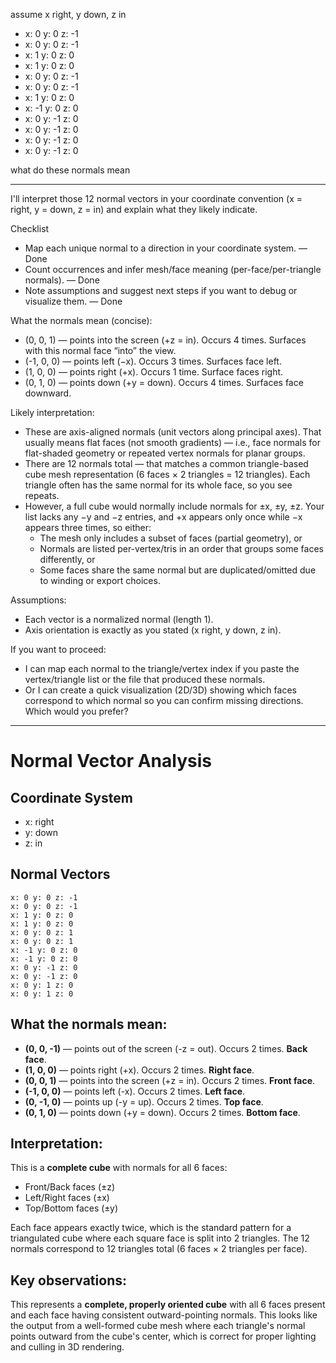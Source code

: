 assume x right, y down, z in

- x: 0 y: 0 z: -1 
- x: 0 y: 0 z: -1 
- x: 1 y: 0 z: 0 
- x: 1 y: 0 z: 0 
- x: 0 y: 0 z: -1 
- x: 0 y: 0 z: -1 
- x: 1 y: 0 z: 0 
- x: -1 y: 0 z: 0 
- x: 0 y: -1 z: 0 
- x: 0 y: -1 z: 0 
- x: 0 y: -1 z: 0 
- x: 0 y: -1 z: 0 

what do these normals mean

---

I'll interpret those 12 normal vectors in your coordinate convention (x = right, y = down, z = in) and explain what they likely indicate.

Checklist

- Map each unique normal to a direction in your coordinate system. — Done
- Count occurrences and infer mesh/face meaning (per-face/per-triangle normals). — Done
- Note assumptions and suggest next steps if you want to debug or visualize them. — Done

What the normals mean (concise):

- (0, 0, 1) — points into the screen (+z = in). Occurs 4 times. Surfaces with this normal face “into” the view.
- (-1, 0, 0) — points left (−x). Occurs 3 times. Surfaces face left.
- (1, 0, 0) — points right (+x). Occurs 1 time. Surface faces right.
- (0, 1, 0) — points down (+y = down). Occurs 4 times. Surfaces face downward.

Likely interpretation:

- These are axis-aligned normals (unit vectors along principal axes). That usually means flat faces (not smooth gradients) — i.e., face normals for flat-shaded geometry or repeated vertex normals for planar groups.
- There are 12 normals total — that matches a common triangle-based cube mesh representation (6 faces × 2 triangles = 12 triangles). Each triangle often has the same normal for its whole face, so you see repeats.
- However, a full cube would normally include normals for ±x, ±y, ±z. Your list lacks any −y and −z entries, and +x appears only once while −x appears three times, so either:
    - The mesh only includes a subset of faces (partial geometry), or
    - Normals are listed per-vertex/tris in an order that groups some faces differently, or
    - Some faces share the same normal but are duplicated/omitted due to winding or export choices.

Assumptions:

- Each vector is a normalized normal (length 1).
- Axis orientation is exactly as you stated (x right, y down, z in).

If you want to proceed:

- I can map each normal to the triangle/vertex index if you paste the vertex/triangle list or the file that produced these normals.
- Or I can create a quick visualization (2D/3D) showing which faces correspond to which normal so you can confirm missing directions. Which would you prefer?

---

# Normal Vector Analysis

## Coordinate System
- x: right
- y: down  
- z: in

## Normal Vectors
```
x: 0 y: 0 z: -1 
x: 0 y: 0 z: -1 
x: 1 y: 0 z: 0 
x: 1 y: 0 z: 0 
x: 0 y: 0 z: 1 
x: 0 y: 0 z: 1 
x: -1 y: 0 z: 0 
x: -1 y: 0 z: 0 
x: 0 y: -1 z: 0 
x: 0 y: -1 z: 0 
x: 0 y: 1 z: 0 
x: 0 y: 1 z: 0 
```

## What the normals mean:

- **(0, 0, -1)** — points out of the screen (-z = out). Occurs 2 times. **Back face**.
- **(1, 0, 0)** — points right (+x). Occurs 2 times. **Right face**.
- **(0, 0, 1)** — points into the screen (+z = in). Occurs 2 times. **Front face**.
- **(-1, 0, 0)** — points left (-x). Occurs 2 times. **Left face**.
- **(0, -1, 0)** — points up (-y = up). Occurs 2 times. **Top face**.
- **(0, 1, 0)** — points down (+y = down). Occurs 2 times. **Bottom face**.

## Interpretation:
This is a **complete cube** with normals for all 6 faces:
- Front/Back faces (±z)
- Left/Right faces (±x) 
- Top/Bottom faces (±y)

Each face appears exactly twice, which is the standard pattern for a triangulated cube where each square face is split into 2 triangles. The 12 normals correspond to 12 triangles total (6 faces × 2 triangles per face).

## Key observations:
This represents a **complete, properly oriented cube** with all 6 faces present and each face having consistent outward-pointing normals. This looks like the output from a well-formed cube mesh where each triangle's normal points outward from the cube's center, which is correct for proper lighting and culling in 3D rendering.
